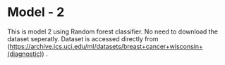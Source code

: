 # Model - 2
This is model 2 using Random forest classifier.
No need to download the dataset seperatly. Dataset is accessed directly from (https://archive.ics.uci.edu/ml/datasets/breast+cancer+wisconsin+(diagnostic)) . 
